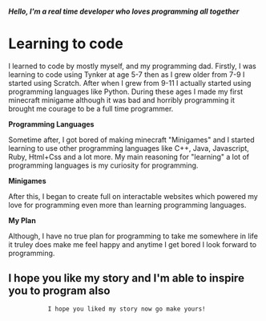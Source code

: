 ##### Hello, I'm a real time developer who loves programming all together

## 
## 
## 
## 

# Learning to code

I learned to code by mostly myself, and my programming dad.
Firstly, I was learning to code using Tynker at age 5-7 then
as I grew older from 7-9 I started using Scratch. After when 
I grew from 9-11 I actually started using programming 
languages like Python. During these ages I made my first
minecraft minigame although it was bad and horribly
programming it brought me courage to be a full time
programmer.

**Programming Languages**

Sometime after, I got bored of making minecraft "Minigames"
and I started learning to use other programming languages
like C++, Java, Javascript, Ruby, Html+Css and a lot more.
My main reasoning for "learning" a lot of programming languages
is my curiosity for programming.

**Minigames**


After this, I began to create full on interactable websites
which powered my love for programming even more than learning
programming languages.

**My Plan**

Although, I have no true plan for programming to take 
me somewhere in life it truley does make me feel happy
and anytime I get bored I look forward to programming.



## I hope you like my story and I'm able to inspire you to program also
               I hope you liked my story now go make yours!
